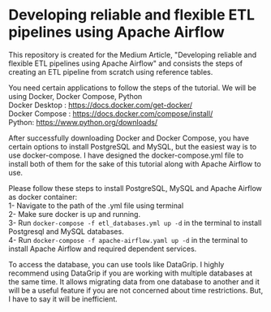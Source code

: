 # Developing reliable and flexible ETL pipelines using Apache Airflow
This repository is created for the Medium Article, "Developing reliable and flexible ETL pipelines using Apache Airflow" and consists the steps of creating an ETL pipeline from scratch using reference tables.

You need certain applications to follow the steps of the tutorial. We will be using Docker, Docker Compose, Python \
Docker Desktop : https://docs.docker.com/get-docker/ \
Docker Compose : https://docs.docker.com/compose/install/ \
Python: https://www.python.org/downloads/

After successfully downloading Docker and Docker Compose, you have certain options to install PostgreSQL and MySQL, but the easiest way is to use docker-compose. I have designed the docker-compose.yml file to install both of them for the sake of this tutorial along with Apache Airflow to use.

Please follow these steps to install PostgreSQL, MySQL and Apache Airflow as docker container: \
1- Navigate to the path of the .yml file using terminal \
2- Make sure docker is up and running.\
3- Run `docker-compose -f etl_databases.yml up -d` in the terminal to install Postgresql and MySQL databases. \
4- Run `docker-compose -f apache-airflow.yaml up -d` in the terminal to install Apache Airflow and required dependent services.


To access the database, you can use tools like DataGrip. I highly recommend using DataGrip if you are working with multiple databases at the same time. It allows migrating data from one database to another and it will be a useful feature if you are not concerned about time restrictions. But, I have to say it will be inefficient.

